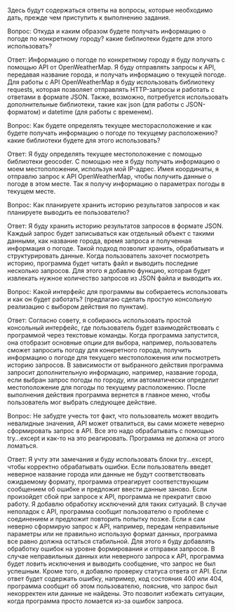 Здесь будут содержаться ответы на вопросы, которые необходимо дать, прежде чем приступить к выполнению задания.


Вопрос: Откуда и каким образом будете получать информацию о погоде по конкретному городу? какие библиотеки будете для этого использовать? 

Ответ: Информацию о погоде по конкретному городу я буду получать с помощью API от OpenWeatherMap. Я буду отправлять запросы к API, передавая название города, и получать информацию о текущей погоде.
Для работы с API OpenWeatherMap я буду использовать библиотеку requests, которая позволяет отправлять HTTP-запросы и работать с ответами в формате JSON.
Также, возможно, потребуется использовать дополнительные библиотеки, такие как json (для работы с JSON-форматом) и datetime (для работы с временем).


Вопрос: Как будете определять текущее месторасположение и как будете получать информацию о погоде по текущему расположению? какие библиотеки будете для этого использовать?

Ответ: Я буду определять текущее местоположение с помощью библиотеки geocoder. С помощью нее я буду получать информацию о моем местоположении, используя мой IP-адрес. 
Имея координаты, я отправлю запрос к API OpenWeatherMap, чтобы получить данные о погоде в этом месте. Так я получу информацию о параметрах погоды в текущем месте. 


Вопрос: Как планируете хранить историю результатов запросов и как планируете выводить ее пользователю?

Ответ: Я буду хранить историю результатов запросов в формате JSON. Каждый запрос будет записываться как отдельный объект с такими данными, как название города, время запроса и полученная информация о погоде. Такой подход позволит хранить, обрабатывать и структурировать данные.
Когда пользователь захочет посмотреть историю, программа будет читать файл и выводить последние несколько запросов. Для этого я добавлю функцию, которая будет извлекать нужное количество запросов из JSON файла и выводить их. 


Вопрос: Какой интерфейс для программы вы собираетесь использовать и как он будет работать? (предлагаю сделать простую консольную реализацию с выбором действия по пунктам).

Ответ: Согласно совету, я собираюсь использовать простой консольный интерфейс, где пользователь будет взаимодействовать с программой через текстовые команды. Когда программа запустится, она отобразит основные опции для выбора, например, пользователь сможет запросить погоду для конкретного города, получить информацию о погоде для текущего местоположения или посмотреть историю запросов. В зависимости от выбранного действия программа запросит дополнительную информацию, например, название города, если выбран запрос погоды по городу, или автоматически определит местоположение для погоды по текущему расположению. После выполнения действия программа вернется в главное меню, чтобы пользователь мог выбрать следующее действие. 


Вопрос: Не забудте учесть тот факт, что пользователь может вводить невалидные значения, API может отвалиться, вы сами можете неверно сформировать запрос в API. Все это надо обрабатывать с помощью try...except и как-то на это реагировать. Программа не должна от этого ломаться.

Ответ: Я учту эти замечания и буду использовать блоки try...except, чтобы корректно обрабатывать ошибки. 
Если пользователь введет неверное название города или данные не будут соответствовать ожидаемому формату, программа отреагирует соответствующим сообщением об ошибке и предложит ввести данные заново.
Если произойдет сбой при запросе к API, программа не прекратит свою работу. Я добавлю обработку исключений для таких ситуаций. В случае неполадок с API, программа сообщит пользователю о проблеме с соединением и предложит повторить попытку позже.
Если я сам неверно сформирую запрос к API, например, передам неправильные параметры или не правильно использую формат данных, программа все равно должна остаться стабильной. Для этого я буду добавлять обработку ошибок на уровне формирования и отправки запросов. В случае неправильных данных или неверного запроса к API, программа будет ловить исключения и выводить сообщение, что запрос не был успешным.
Кроме того, я добавлю проверку статуса ответа от API. Если ответ будет содержать ошибку, например, код состояния 400 или 404, программа сообщит об этом пользователю, пояснив, что запрос был некорректен или данные не найдены. Это позволит избежать ситуации, когда программа просто ломается из-за ошибок запроса.
